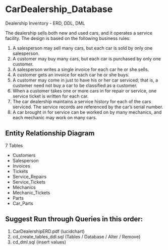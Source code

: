 # CarDealership_Database #
Dealership Inventory - ERD, DDL, DML

The dealership sells both new and used cars, and it operates a service facility. The design is based on the following business rules:

   1. A salesperson may sell many cars, but each car is sold by only one salesperson.
   2. A customer may buy many cars, but each car is purchased by only one customer.
   3. A salesperson writes a single invoice for each car he or she sells.
   4. A customer gets an invoice for each car he or she buys.
   5. A customer may come in just to have his or her car serviced; that is, a customer need not buy a car to be classified as a customer.
   6. When a customer takes one or more cars in for repair or service, one service ticket is written for each car.
   7. The car dealership maintains a service history for each of the cars serviced. The service records are referenced by the car’s serial number.
   8. A car brought in for service can be worked on by many mechanics, and each mechanic may work on many cars.


## Entity Relationship Diagram ##
7 Tables 
   - Customers
   - Salesperson
   - Invoices
   - Tickets
   - Service_Repairs
   - Service_Tickets
   - Mechanics
   - Mechanic_Tickets
   - Parts
   - Car_Parts
 
## Suggest Run through Queries in this order: ##
   1. CarDealershipERD.pdf (lucidchart)
   2. cd_create_tables_ddl.sql (Tables / Database / Alter / Remove)
   3. cd_dml.sql (insert values)
